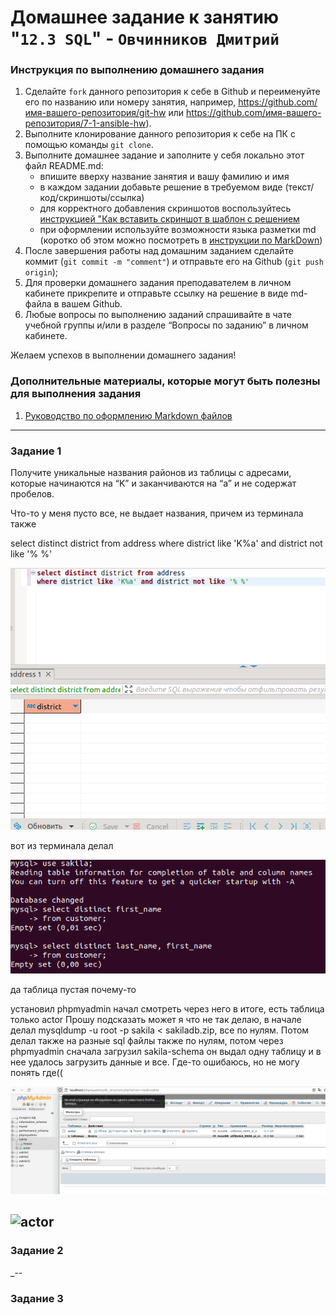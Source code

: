 # Домашнее задание к занятию "`12.3 SQL`" - `Овчинников Дмитрий`


### Инструкция по выполнению домашнего задания

   1. Сделайте `fork` данного репозитория к себе в Github и переименуйте его по названию или номеру занятия, например, https://github.com/имя-вашего-репозитория/git-hw или  https://github.com/имя-вашего-репозитория/7-1-ansible-hw).
   2. Выполните клонирование данного репозитория к себе на ПК с помощью команды `git clone`.
   3. Выполните домашнее задание и заполните у себя локально этот файл README.md:
      - впишите вверху название занятия и вашу фамилию и имя
      - в каждом задании добавьте решение в требуемом виде (текст/код/скриншоты/ссылка)
      - для корректного добавления скриншотов воспользуйтесь [инструкцией "Как вставить скриншот в шаблон с решением](https://github.com/netology-code/sys-pattern-homework/blob/main/screen-instruction.md)
      - при оформлении используйте возможности языка разметки md (коротко об этом можно посмотреть в [инструкции  по MarkDown](https://github.com/netology-code/sys-pattern-homework/blob/main/md-instruction.md))
   4. После завершения работы над домашним заданием сделайте коммит (`git commit -m "comment"`) и отправьте его на Github (`git push origin`);
   5. Для проверки домашнего задания преподавателем в личном кабинете прикрепите и отправьте ссылку на решение в виде md-файла в вашем Github.
   6. Любые вопросы по выполнению заданий спрашивайте в чате учебной группы и/или в разделе “Вопросы по заданию” в личном кабинете.
   
Желаем успехов в выполнении домашнего задания!
   
### Дополнительные материалы, которые могут быть полезны для выполнения задания

1. [Руководство по оформлению Markdown файлов](https://gist.github.com/Jekins/2bf2d0638163f1294637#Code)

---

### Задание 1

Получите уникальные названия районов из таблицы с адресами, которые начинаются на “K” и заканчиваются на “a” и не содержат пробелов.

Что-то у меня пусто все, не выдает названия, причем из терминала также

select distinct district from address
where district like 'K%a' and district not like '% %'

![sakila](https://github.com/dmitri13/12.3/blob/main/img/sakila2.png)

вот из терминала делал

![term](https://github.com/dmitri13/12.3/blob/main/img/term.png)

да таблица пустая почему-то

установил phpmyadmin начал смотреть через него в итоге, есть таблица только actor
Прошу подсказать может я что не так делаю, в начале делал mysqldump -u root -p sakila < sakiladb.zip, все по нулям. 
Потом делал также на разные sql файлы также по нулям, потом через phpmyadmin сначала загрузил sakila-schema он выдал одну таблицу и в нее удалось загрузить данные и все. 
Где-то ошибаюсь, но не могу понять где((


![phpmy](https://github.com/dmitri13/12.3/blob/main/img/phpmy.png)

![actor](https://github.com/dmitri13/12/3/blob/main/img/actor.png)
---

### Задание 2

_--

### Задание 3




